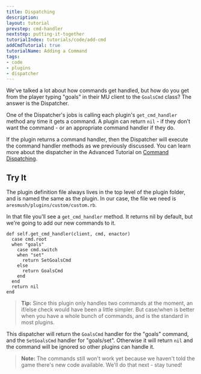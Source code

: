 ```yaml
---
title: Dispatching
description:
layout: tutorial
prevstep: cmd-handler
nextstep: putting-it-together
tutorialIndex: tutorials/code/add-cmd
addCmdTutorial: true
tutorialName: Adding a Command
tags: 
- code
- plugins
- dispatcher
---
```


We've talked a lot about how commands get handled, but how do you get from the player typing "goals" in their MU client to the `GoalsCmd` class?  The answer is the Dispatcher.  

One of the Dispatcher's jobs is calling each plugin's `get_cmd_handler` method any time it gets a command.  A plugin can return `nil` - if they don't want the command - or an appropriate command handler if they do.

If the plugin returns a command handler, then the Dispatcher will execute the command handler methods as we previously discussed.  You can learn more about the dispatcher in the Advanced Tutorial on [Command Dispatching](/tutorials/code/dispatcher).

## Try It

The plugin definition file always lives in the top level of the plugin folder, and is named the same as the plugin.  In our case, the file we need is `aresmush/plugins/custom/custom.rb`.

In that file you'll see a `get_cmd_handler` method.  It returns nil by default, but we're going to add our new commands to it.
 
    def self.get_cmd_handler(client, cmd, enactor)
      case cmd.root
      when "goals"
        case cmd.switch
        when "set"
          return SetGoalsCmd
        else
          return GoalsCmd
        end
      end
      return nil
    end

> <i class="fa fa-info-circle"></i> **Tip:** Since this plugin only handles two commands at the moment, an if/else check would have been a little simpler.  But case/when is better when you have a whole bunch of commands, and is the standard in most plugins.

This dispatcher will return the `GoalsCmd` handler for the "goals" command, and the `SetGoalsCmd` handler for "goals/set".  Otherwise it will return `nil` and the command will be ignored so other plugins can handle it.

> <i class="fa fa-info-circle"></i> **Note:** The commands still won't work yet because we haven't told the game there's new code available.  We'll do that next - stay tuned!